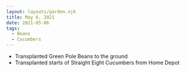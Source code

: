 ```yaml
---
layout: layouts/garden.njk
title: May 6, 2021
date: 2021-05-06
tags:
  - Beans
  - Cucumbers
---
```

* Transplanted Green Pole Beans to the ground
* Transplanted starts of Straight Eight Cucumbers from Home Depot